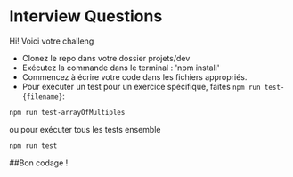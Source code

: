 # Interview Questions

Hi! Voici votre challeng


- Clonez le repo dans votre dossier projets/dev
- Exécutez la commande dans le terminal : 'npm install'
- Commencez à écrire votre code dans les fichiers appropriés.
- Pour exécuter un test pour un exercice spécifique, faites `npm run test-{filename}`:

```bash
npm run test-arrayOfMultiples
```

ou pour exécuter tous les tests ensemble

```bash
npm run test
```

##Bon codage !
